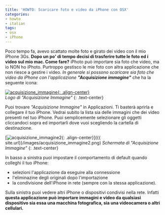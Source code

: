 ```yaml
---
title: 'HOWTO: Scaricare foto e video da iPhone con OSX'
categories:
- howto
- italian
tags:
- osx
- iPhone
---
```

Poco tempo fa, avevo scattato molte foto e girato dei video con il mio iPhone
3Gs. **Dopo un po' di tempo decisi di trasferire tutte le foto ed i video sul
mio mac. Come fare?** iPhoto può importare sia foto che video, ma io NON ho
iPhoto. Purtroppo gestisco le mie foto con altra applicazione che non riesce a
gestire i video. _In generale si possono scaricare sia foto che video da
iPhone con l'applicazione **"Acquisizione immagine"**_ che ha la seguente
icona:

[![acquisizione_immagine]({{site.url}}/images/acquisizione_immagine.png){: .align-center}]({{site.url}}/images/acquisizione_immagine.png)  
_Logo di "Acquisizione Immagine"_
{: .text-center}

Puoi trovare _"Acquisizione Immagine"_ in Applicazioni. Ti basterà aprirla e
collegare il tuo iPhone. Vedrai subito la lista sia delle immagini che dei
video presenti nel tuo iPhone. Puoi semplicemente selezionare gli oggetti
cliccandoci sopra ed importarli dove vuoi scegliendo la cartella di
destinazione.

[![acquisizione_immagine2]({{site.url}}/images/acquisizione_immagine2.png){: .align-center}]({{
site.url}}/images/acquisizione_immagine2.png)
_Schermata di "Acquisizione Immagine"_
{: .text-center}

In basso a sinistra puoi impostare il comportamento di default quando colleghi
il tuo iPhone:

  * selezioni l'applicazione da eseguire alla connessione
  * l'eliminazine degli originali dopo l'importazione
  * la condivisione dell'iPhone in rete (sempre con la stessa applicazione).

Sulla sinistra puoi vedere altri iPhone o dispositivi condivisi nella rete.
Infatti **questa applicazione può importare immagini e video da qualsiasi
dispositivo sia essa una macchina fotografica, sia una videocamera o altri
cellulari.**

